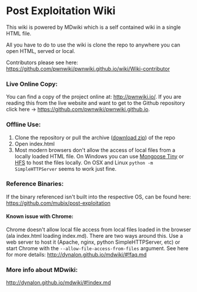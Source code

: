 Post Exploitation Wiki
======================

This wiki is powered by MDwiki which is a self contained wiki in a single HTML file.

All you have to do to use the wiki is clone the repo to anywhere you can open HTML, served or local.

Contributors please see here: https://github.com/pwnwiki/pwnwiki.github.io/wiki/Wiki-contributor

### Live Online Copy:

You can find a copy of the project online at: http://pwnwiki.io/. If you are reading this from the live website and want to get to the Github repository click here -> https://github.com/pwnwiki/pwnwiki.github.io.

### Offline Use:

  1. Clone the repository or pull the archive ([download zip](https://github.com/pwnwiki/pwnwiki.github.io/archive/master.zip)) of the repo
  2. Open index.html
  3. Most modern browsers don't allow the access of local files from a locally loaded HTML file. On Windows you can use [Mongoose Tiny](http://cesanta.com/downloads.html) or [HFS](http://www.rejetto.com/hfs/) to host the files locally. On OSX and Linux `python -m SimpleHTTPServer` seems to work just fine.

### Reference Binaries:

If the binary referenced isn't built into the respective OS, can be found here:
https://github.com/mubix/post-exploitation

#### Known issue with Chrome:

Chrome doesn't allow local file access from local files loaded in the
browser (ala index.html loading index.md). There are two ways around this. Use a web server to host
it (Apache, nginx, python SimpleHTTPServer, etc) or start Chrome with the `--allow-file-access-from-files`
argument. See here for more details: http://dynalon.github.io/mdwiki/#!faq.md


### More info about MDwiki:

http://dynalon.github.io/mdwiki/#!index.md
